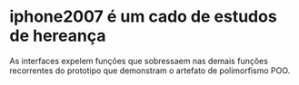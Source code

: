 # iphone2007 é um cado de estudos de hereança

As interfaces expelem funções que sobressaem nas demais funções recorrentes do prototipo que demonstram o artefato de polimorfismo POO.
